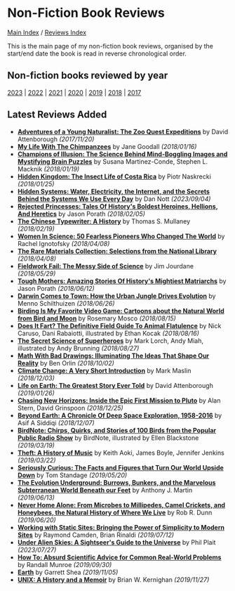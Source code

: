 # Non-Fiction Book Reviews

[Main Index](../../README.md) / [Reviews Index](../README.md)

This is the main page of my non-fiction book reviews, organised by the start/end date the book is read in reverse chronological order.

## Non-fiction books reviewed by year
[2023](2023/README.md) | [2022](2022/README.md) | [2021](2021/README.md) | [2020](2020/README.md) | [2019](2019/README.md) | [2018](2018/README.md) | [2017](2017/README.md)

## Latest Reviews Added
- [**Adventures of a Young Naturalist: The Zoo Quest Expeditions**](2017/20171120-AdventuresYoungNaturalist.md) by David Attenborough *(2017/11/20)*
- [**My Life With The Chimpanzees**](2018/20180116-LifeChimpanzees.md) by Jane Goodall *(2018/01/16)*
- [**Champions of Illusion: The Science Behind Mind-Boggling Images and Mystifying Brain Puzzles**](2018/20180119-ChampionsOfIllusion.md) by Susana Martinez-Conde, Stephen L. Macknik *(2018/01/19)*
- [**Hidden Kingdom: The Insect Life of Costa Rica**](2018/20180125-HiddenKingdom.md) by Piotr Naskrecki *(2018/01/25)*
- [**Hidden Systems: Water, Electricity, the Internet, and the Secrets Behind the Systems We Use Every Day**](2023/20230904-HiddenSystems.md) by Dan Nott *(2023/09/04)*
- [**Rejected Princesses: Tales Of History's Boldest Heroines, Hellions, And Heretics**](2018/20180205-RejectedPrincesses.md) by Jason Porath *(2018/02/05)*
- [**The Chinese Typewriter: A History**](2018/20180219-ChineseTypewriter.md) by Thomas S. Mullaney *(2018/02/19)*
- [**Women In Science: 50 Fearless Pioneers Who Changed The World**](2018/20180408-RareMaterialsCollection.md) by Rachel Ignotofsky *(2018/04/08)*
- [**The Rare Materials Collection: Selections from the National Library**](2018/20180408-RareMaterialsCollection.md) *(2018/04/08)*
- [**Fieldwork Fail: The Messy Side of Science**](2018/20180529-FieldworkFail.md) by Jim Jourdane *(2018/05/29)*
- [**Tough Mothers: Amazing Stories Of History's Mightiest Matriarchs**](2018/20180612-ToughMothers.md) by Jason Porath *(2018/06/12)*
- [**Darwin Comes to Town: How the Urban Jungle Drives Evolution**](2018/20180626-DarwinComesToTown.md) by Menno Schilthuizen *(2018/06/26)*
- [**Birding Is My Favorite Video Game: Cartoons about the Natural World from Bird and Moon**](2018/20180815-BirdingFavouriteVideoGame.md) by Rosemary Mosco *(2018/08/15)*
- [**Does It Fart? The Definitive Field Guide To Animal Flatulence**](2018/20180816-DoesItFart.md) by Nick Caruso, Dani Rabaiotti, illustrated by Ethan Kocak *(2018/08/16)*
- [**The Secret Science of Superheroes**](2018/20180827-SecretScienceSuperheroes.md) by Mark Lorch, Andy Miah, illustrated by Andy Brunning *(2018/08/27)*
- [**Math With Bad Drawings: Illuminating The Ideas That Shape Our Reality**](2018/20181002-MathBadDrawings.md) by Ben Orlin *(2018/10/02)*
- [**Climate Change: A Very Short Introduction**](2018/20181203-ClimateChangeVeryShortIntroduction.md) by Mark Maslin *(2018/12/03)*
- [**Life on Earth: The Greatest Story Ever Told**](2019/20190126-LifeOnEarth.md) by David Attenborough *(2019/01/26)*
- [**Chasing New Horizons: Inside the Epic First Mission to Pluto**](2018/20181225-ChasingNewHorizons.md) by Alan Stern, David Grinspoon *(2018/12/25)*
- [**Beyond Earth: A Chronicle Of Deep Space Exploration, 1958-2016**](2018/20181207-BeyondEarth.md) by Asif A Siddiqi *(2018/12/07)*
- [**BirdNote: Chirps, Quirks, and Stories of 100 Birds from the Popular Public Radio Show**](2019/20190319-BirdNote.md) by BirdNote, illustrated by Ellen Blackstone *(2019/03/19)*
- [**Theft: A History of Music**](2019/20190322-TheftAHistoryMusic.md) by Keith Aoki, James Boyle, Jennifer Jenkins *(2019/03/22)*
- [**Seriously Curious: The Facts and Figures that Turn Our World Upside Down**](2019/20190520-SeriouslyCurious.md) by Tom Standage *(2019/05/20)*
- [**The Evolution Underground: Burrows, Bunkers, and the Marvelous Subterranean World Beneath our Feet**](2019/20190613-EvolutionUnderground.md) by Anthony J. Martin *(2019/06/13)*
- [**Never Home Alone: From Microbes to Millipedes, Camel Crickets, and Honeybees, the Natural History of Where We Live**](2019/20190620-NeverHomeAlone.md) by Rob R. Dunn *(2019/06/20)*
- [**Working with Static Sites: Bringing the Power of Simplicity to Modern Sites**](2019/20190712-WorkingStaticSites.md) by Raymond Camden, Brian Rinaldi *(2019/07/12)*
- [**Under Alien Skies: A Sightseer's Guide to the Universe**](2023/20230727-UnderAlienSkies.md) by Phil Plait *(2023/07/27)*
- [**How To: Absurd Scientific Advice for Common Real-World Problems**](2019/20190930-HowTo.md) by Randall Munroe *(2019/09/30)*
- [**Earth**](2019/20191105-Earth.md) by Garrett Shea *(2019/11/05)*
- [**UNIX: A History and a Memoir**](2019/20191127-UnixHistoryMemoir.md) by Brian W. Kernighan *(2019/11/27)*
